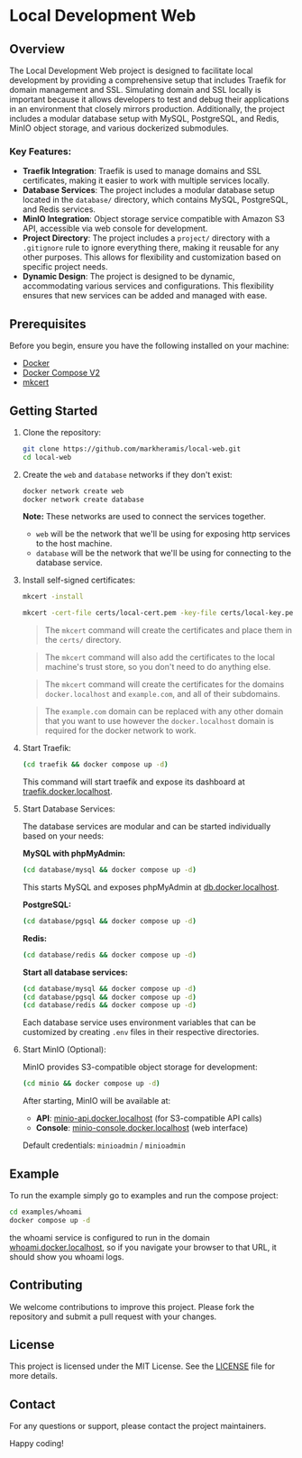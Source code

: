 # Local Development Web

## Overview

The Local Development Web project is designed to facilitate local development by providing a comprehensive setup that includes Traefik for domain management and SSL. Simulating domain and SSL locally is important because it allows developers to test and debug their applications in an environment that closely mirrors production. Additionally, the project includes a modular database setup with MySQL, PostgreSQL, and Redis, MinIO object storage, and various dockerized submodules.

### Key Features:
- **Traefik Integration**: Traefik is used to manage domains and SSL certificates, making it easier to work with multiple services locally.
- **Database Services**: The project includes a modular database setup located in the `database/` directory, which contains MySQL, PostgreSQL, and Redis services.
- **MinIO Integration**: Object storage service compatible with Amazon S3 API, accessible via web console for development.
- **Project Directory**: The project includes a `project/` directory with a `.gitignore` rule to ignore everything there, making it reusable for any other purposes. This allows for flexibility and customization based on specific project needs.
- **Dynamic Design**: The project is designed to be dynamic, accommodating various services and configurations. This flexibility ensures that new services can be added and managed with ease.

## Prerequisites

Before you begin, ensure you have the following installed on your machine:

- [Docker](https://docs.docker.com/engine/install/)
- [Docker Compose V2](https://docs.docker.com/compose/install/)
- [mkcert](https://github.com/FiloSottile/mkcert)

## Getting Started

1. Clone the repository:
   ```sh
   git clone https://github.com/markheramis/local-web.git
   cd local-web
   ```

2. Create the `web` and `database` networks if they don't exist:
   ```sh
   docker network create web
   docker network create database
   ```
   **Note:** These networks are used to connect the services together.
   - `web` will be the network that we'll be using for exposing http services to the host machine.
   - `database` will be the network that we'll be using for connecting to the database service.

3. Install self-signed certificates:

   ```sh
   mkcert -install
   ```

   ```sh
   mkcert -cert-file certs/local-cert.pem -key-file certs/local-key.pem "docker.localhost" "*.docker.localhost" "example.com" "*.example.com"
   ```
   > The `mkcert` command will create the certificates and place them in the `certs/` directory.

   > The `mkcert` command will also add the certificates to the local machine's trust store, so you don't need to do anything else.

   > The `mkcert` command will create the certificates for the domains `docker.localhost` and `example.com`, and all of their subdomains.

   > The `example.com` domain can be replaced with any other domain that you want to use however the `docker.localhost` domain is required for the docker network to work.

4. Start Traefik:
   ```sh
   (cd traefik && docker compose up -d)
   ```
   This command will start traefik and expose its dashboard at [traefik.docker.localhost](https://traefik.docker.localhost).

5. Start Database Services:

   The database services are modular and can be started individually based on your needs:

   **MySQL with phpMyAdmin:**
   ```sh
   (cd database/mysql && docker compose up -d)
   ```
   This starts MySQL and exposes phpMyAdmin at [db.docker.localhost](https://db.docker.localhost).

   **PostgreSQL:**
   ```sh
   (cd database/pgsql && docker compose up -d)
   ```

   **Redis:**
   ```sh
   (cd database/redis && docker compose up -d)
   ```

   **Start all database services:**
   ```sh
   (cd database/mysql && docker compose up -d)
   (cd database/pgsql && docker compose up -d)  
   (cd database/redis && docker compose up -d)
   ```

   Each database service uses environment variables that can be customized by creating `.env` files in their respective directories.

6. Start MinIO (Optional):

   MinIO provides S3-compatible object storage for development:

   ```sh
   (cd minio && docker compose up -d)
   ```

   After starting, MinIO will be available at:
   - **API**: [minio-api.docker.localhost](https://minio-api.docker.localhost) (for S3-compatible API calls)
   - **Console**: [minio-console.docker.localhost](https://minio-console.docker.localhost) (web interface)

   Default credentials: `minioadmin` / `minioadmin`

## Example

To run the example simply go to examples and run the compose project:

```sh
cd examples/whoami
docker compose up -d
```

the whoami service is configured to run in the domain [whoami.docker.localhost](whoami.docker.localhost), so if you navigate your browser to that URL, it should show you whoami logs.

## Contributing

We welcome contributions to improve this project. Please fork the repository and submit a pull request with your changes.

## License

This project is licensed under the MIT License. See the [LICENSE](LICENSE) file for more details.

## Contact

For any questions or support, please contact the project maintainers.

Happy coding!
